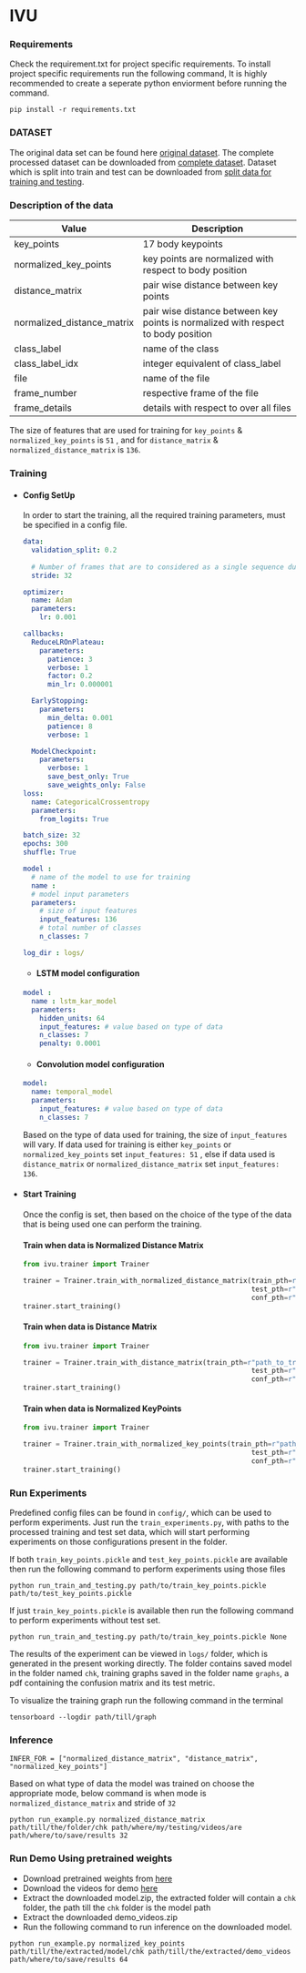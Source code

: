 # IVU

### Requirements 
Check the requirement.txt for project specific requirements. To install project specific requirements run the following command, It is highly recommended to create a seperate python enviorment before running the command.

```shell
pip install -r requirements.txt
```

### DATASET

The original data set can be found here [original dataset](http://hi.cs.waseda.ac.jp/~ogata/Dataset.html). The complete processed dataset can be downloaded from [complete dataset](https://drive.google.com/file/d/1qRHneW23Pgmem38N3yCUeoJhRn8UYTww/view?usp=sharing). 
Dataset which is split into train and test can be downloaded from [split data for training and testing](https://drive.google.com/drive/folders/1U9_Aw5AxK3iqqWGW__O0Ezx9CeaaE3rf?usp=sharing).

### Description of the data

| Value                      | Description                                                                       |
|----------------------------|-----------------------------------------------------------------------------------|
| key_points                 | 17 body keypoints                                                                 |
| normalized_key_points      | key points are normalized with respect to body position                           |
| distance_matrix            | pair wise distance between key points                                             |
| normalized_distance_matrix | pair wise distance between key points is normalized with respect to body position |
| class_label                | name of the class                                                                 |
| class_label_idx            | integer equivalent of class_label                                                 |
| file                       | name of the file                                                                  |
| frame_number               | respective frame of the file                                                      |
| frame_details              | details with respect to over all files                                            |

The size of features that are used for training for ```key_points``` & `normalized_key_points` is `51` , 
and for `distance_matrix` & `normalized_distance_matrix` is `136`.

### Training

- #### Config SetUp
  In order to start the training, all the required training parameters, must be 
      specified in a config file. 
    
    ```yaml
    data:
      validation_split: 0.2
      
      # Number of frames that are to considered as a single sequence during training 
      stride: 32
    
    optimizer:
      name: Adam
      parameters:
        lr: 0.001
    
    callbacks:
      ReduceLROnPlateau:
        parameters:
          patience: 3
          verbose: 1
          factor: 0.2
          min_lr: 0.000001
    
      EarlyStopping:
        parameters:
          min_delta: 0.001
          patience: 8
          verbose: 1
    
      ModelCheckpoint:
        parameters:
          verbose: 1
          save_best_only: True
          save_weights_only: False
    loss:
      name: CategoricalCrossentropy
      parameters:
        from_logits: True
    
    batch_size: 32
    epochs: 300
    shuffle: True
    
    model :
      # name of the model to use for training
      name : 
      # model input parameters
      parameters:
        # size of input features
        input_features: 136 
        # total number of classes
        n_classes: 7
    
    log_dir : logs/
    ```
    - #### LSTM model configuration
 
    ```yaml
    model :
      name : lstm_kar_model
      parameters:
        hidden_units: 64
        input_features: # value based on type of data
        n_classes: 7
        penalty: 0.0001
    ```
    - #### Convolution model configuration
    ```yaml
    model:
      name: temporal_model
      parameters:
        input_features: # value based on type of data
        n_classes: 7
    ```
  
    Based on the type of data used for training, the size of `input_features` will vary. 
If data used for training is either ```key_points``` or `normalized_key_points` set `input_features: 51` , 
else if data used is `distance_matrix` or `normalized_distance_matrix` set `input_features: 136`.

- #### Start Training
    Once the config is set, then based on the choice of the type of the data that is being
used one can perform the training.
    
    #### Train when data is Normalized Distance Matrix
    
    ```python
    from ivu.trainer import Trainer
    
    trainer = Trainer.train_with_normalized_distance_matrix(train_pth=r"path_to_train_pickle",
                                                            test_pth=r"path_to_test_pickle",
                                                            conf_pth=r"path_to_config")
    trainer.start_training()
    ```

    #### Train when data is Distance Matrix
    
    ```python
    from ivu.trainer import Trainer
    
    trainer = Trainer.train_with_distance_matrix(train_pth=r"path_to_train_pickle",
                                                            test_pth=r"path_to_test_pickle",
                                                            conf_pth=r"path_to_config")
    trainer.start_training()
    ```
  
    #### Train when data is Normalized KeyPoints
    
    ```python
    from ivu.trainer import Trainer
    
    trainer = Trainer.train_with_normalized_key_points(train_pth=r"path_to_train_pickle",
                                                            test_pth=r"path_to_test_pickle",
                                                            conf_pth=r"path_to_config")
    trainer.start_training()
    ```

### Run Experiments
Predefined config files can be found in `config/`, which can be used to perform experiments.
Just run the ```train_experiments.py```, with paths to the processed training and test set data, which will start performing experiments on those configurations present in the folder.

If both `train_key_points.pickle` and `test_key_points.pickle` are available then run the following command to perform experiments using those files
```shell
python run_train_and_testing.py path/to/train_key_points.pickle path/to/test_key_points.pickle
```

If just `train_key_points.pickle` is available then run the following command to perform experiments without test set.
```shell
python run_train_and_testing.py path/to/train_key_points.pickle None
```

The results of the experiment can be viewed in `logs/` folder, which is generated in the present working directly. 
The folder contains saved model in the folder named `chk`, training graphs saved in the folder name `graphs`, a pdf containing the confusion matrix and its test metric.

To visualize the training graph run the following command in the terminal
```shell
tensorboard --logdir path/till/graph
```


### Inference

```shell
INFER_FOR = ["normalized_distance_matrix", "distance_matrix", "normalized_key_points"]
```

Based on what type of data the model was trained on choose the appropriate mode, 
below command is when mode is `normalized_distance_matrix` and stride of `32`
```shell
python run_example.py normalized_distance_matrix path/till/the/folder/chk path/where/my/testing/videos/are path/where/to/save/results 32
```

### Run Demo Using pretrained weights
- Download pretrained weights from [here](https://github.com/cypherics/IVU/releases/download/v0.0.2-alpha/model.zip)
- Download the videos for demo [here](https://github.com/cypherics/IVU/releases/download/v0.0.2-alpha/demo_videos.zip)
- Extract the downloaded model.zip, the extracted folder will contain a `chk` folder, the path till the `chk` folder is the model path
- Extract the downloaded demo_videos.zip
- Run the following command to run inference on the downloaded model.
```shell
python run_example.py normalized_key_points path/till/the/extracted/model/chk path/till/the/extracted/demo_videos path/where/to/save/results 64
```
